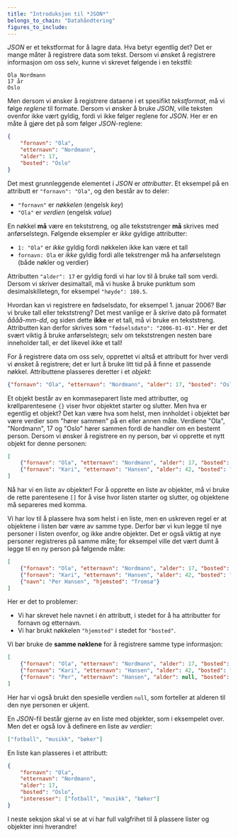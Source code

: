 ```yaml
---
title: "Introduksjon til *JSON*"
belongs_to_chain: "Datahåndtering"
figures_to_include:
---
```


*JSON* er et tekstformat for å lagre data. Hva betyr egentlig det? Det er mange måter å registrere data som tekst. Dersom vi ønsket å registrere informasjon om oss selv, kunne vi skrevet følgende i en tekstfil:

```
Ola Nordmann
17 år
Oslo
```

Men dersom vi ønsker å registrere dataene i et spesifikt *tekstformat*, må vi følge *reglene* til formate. Dersom vi ønsker å bruke *JSON*, ville teksten ovenfor ikke vært gyldig, fordi vi ikke følger reglene for *JSON*. Her er en måte å gjøre det på som følger *JSON*-reglene:

```json
{
    "fornavn": "Ola",
    "etternavn": "Nordmann", 
    "alder": 17,
    "bosted": "Oslo"
}
```

Det mest grunnleggende elementet i *JSON* er *attributter*. Et eksempel på en attributt er `"fornavn": "Ola"`, og den består av to deler: 

* `"fornavn"` er *nøkkelen* (engelsk *key*)
* `"Ola"` er *verdien* (engelsk *value*)

En nøkkel **må** være en tekststreng, og alle tekststrenger **må** skrives med anførselstegn. Følgende eksempler er *ikke* gyldige attributter: 

* `1: "Ola"` er *ikke* gyldig fordi nøkkelen ikke kan være et tall
* `fornavn: Ola` er *ikke* gyldig fordi alle tekstrenger må ha anførselstegn (både nøkler og verdier)

Attributten `"alder": 17` er gyldig fordi vi har lov til å bruke tall som verdi. Dersom vi skriver desimaltall, må vi huske å bruke punktum som desimalskilletegn, for eksempel `"høyde": 180.5`. 

Hvordan kan vi registrere en fødselsdato, for eksempel 1. januar 2006? Bør vi bruke tall eller tekststreng? Det mest vanlige er å skrive dato på formatet *åååå-mm-dd*, og siden dette **ikke** er et tall, må vi bruke en tekststreng. Attributten kan derfor skrives som `"fødselsdato": "2006-01-01"`. Her er det svært viktig å bruke anførselstegn; selv om tekststrengen nesten bare inneholder tall, er det likevel ikke et tall! 

For å registrere data om oss selv, opprettet vi altså et attributt for hver verdi vi ønsket å registrere; det er lurt å bruke litt tid på å finne et passende nøkkel. Attributtene plasseres deretter i et *objekt*:

```json
{"fornavn": "Ola", "etternavn": "Nordmann", "alder": 17, "bosted": "Oslo"}
```

Et objekt består av en kommaseparert liste med attributter, og krøllparentesene `{}` viser hvor objektet starter og slutter. Men hva er egentlig et objekt? Det kan være hva som helst, men innholdet i objektet bør være verdier som "hører sammen" på en eller annen måte. Verdiene "Ola", "Nordmann", 17 og "Oslo" hører sammen fordi de handler om en bestemt person. Dersom vi ønsker å registrere en ny person, bør vi opprette et nytt objekt for denne personen: 

```json
[
    {"fornavn": "Ola", "etternavn": "Nordmann", "alder": 17, "bosted": "Oslo"},
    {"fornavn": "Kari", "etternavn": "Hansen", "alder": 42, "bosted": "Trondheim"}
]
```

Nå har vi en liste av objekter! For å opprette en liste av objekter, må vi bruke de rette parentesene `[]` for å vise hvor listen starter og slutter, og objektene må separeres med komma. 

Vi har lov til å plassere hva som helst i en liste, men en uskreven regel er at objektene i listen bør være av samme type. Derfor bør vi kun legge til nye personer i listen ovenfor, og ikke andre objekter. Det er også viktig at nye personer registreres på samme måte; for eksempel ville det vært dumt å legge til en ny person på følgende måte:

```json
[
    {"fornavn": "Ola", "etternavn": "Nordmann", "alder": 17, "bosted": "Oslo"},
    {"fornavn": "Kari", "etternavn": "Hansen", "alder": 42, "bosted": "Trondheim"},
    {"navn": "Per Hansen", "hjemsted": "Tromsø"}
]
```

Her er det to problemer:

- Vi har skrevet hele navnet i én attributt, i stedet for å ha attributter for fornavn og etternavn.  
- Vi har brukt nøkkelen `"hjemsted"` i stedet for `"bosted"`. 

Vi bør bruke de **samme nøklene** for å registrere samme type informasjon:

```json
[
    {"fornavn": "Ola", "etternavn": "Nordmann", "alder": 17, "bosted": "Oslo"},
    {"fornavn": "Kari", "etternavn": "Hansen", "alder": 42, "bosted": "Trondheim"},
    {"fornavn": "Per", "etternavn": "Hansen", "alder": null, "bosted": "Tromsø"}
]
```

Her har vi også brukt den spesielle verdien `null`, som forteller at alderen til den nye personen er ukjent. 

En *JSON*-fil består gjerne av en liste med objekter, som i eksempelet over. Men det er også lov å definere en liste av *verdier*:  

```json
["fotball", "musikk", "bøker"]
```

En liste kan plasseres i et attributt: 

```json
{
    "fornavn": "Ola", 
    "etternavn": "Nordmann", 
    "alder": 17, 
    "bosted": "Oslo", 
    "interesser": ["fotball", "musikk", "bøker"]
}
```

I neste seksjon skal vi se at vi har full valgfrihet til å plassere lister og objekter inni hverandre!

